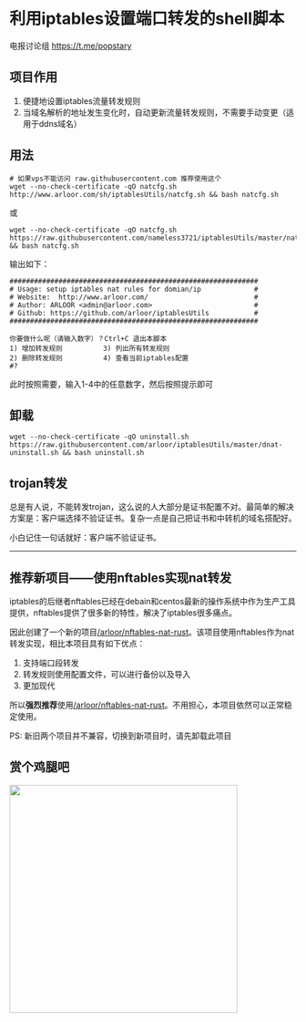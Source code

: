 # 利用iptables设置端口转发的shell脚本

电报讨论组 https://t.me/popstary

## 项目作用

1. 便捷地设置iptables流量转发规则
2. 当域名解析的地址发生变化时，自动更新流量转发规则，不需要手动变更（适用于ddns域名）

## 用法


```shell
# 如果vps不能访问 raw.githubusercontent.com 推荐使用这个
wget --no-check-certificate -qO natcfg.sh http://www.arloor.com/sh/iptablesUtils/natcfg.sh && bash natcfg.sh
```
或

```
wget --no-check-certificate -qO natcfg.sh https://raw.githubusercontent.com/nameless3721/iptablesUtils/master/natcfg.sh && bash natcfg.sh
```

输出如下：

```
#############################################################
# Usage: setup iptables nat rules for domian/ip             #
# Website:  http://www.arloor.com/                          #
# Author: ARLOOR <admin@arloor.com>                         #
# Github: https://github.com/arloor/iptablesUtils           #
#############################################################

你要做什么呢（请输入数字）？Ctrl+C 退出本脚本
1) 增加转发规则          3) 列出所有转发规则
2) 删除转发规则          4) 查看当前iptables配置
#?
```

此时按照需要，输入1-4中的任意数字，然后按照提示即可

## 卸载

```shell
wget --no-check-certificate -qO uninstall.sh https://raw.githubusercontent.com/arloor/iptablesUtils/master/dnat-uninstall.sh && bash uninstall.sh
```

## trojan转发

总是有人说，不能转发trojan，这么说的人大部分是证书配置不对。最简单的解决方案是：客户端选择不验证证书。复杂一点是自己把证书和中转机的域名搭配好。

小白记住一句话就好：客户端不验证证书。

-----------------------------------------------------------------------------

## 推荐新项目——使用nftables实现nat转发

iptables的后继者nftables已经在debain和centos最新的操作系统中作为生产工具提供，nftables提供了很多新的特性，解决了iptables很多痛点。

因此创建了一个新的项目[/arloor/nftables-nat-rust](https://github.com/arloor/nftables-nat-rust)。该项目使用nftables作为nat转发实现，相比本项目具有如下优点：

1. 支持端口段转发
2. 转发规则使用配置文件，可以进行备份以及导入
3. 更加现代

所以**强烈推荐**使用[/arloor/nftables-nat-rust](https://github.com/arloor/nftables-nat-rust)。不用担心，本项目依然可以正常稳定使用。

PS: 新旧两个项目并不兼容，切换到新项目时，请先卸载此项目

## 赏个鸡腿吧

<img src="http://cdn.arloor.com/wechat_shoukuan.jpg" alt="" width="400px" style="max-width: 100%;">

